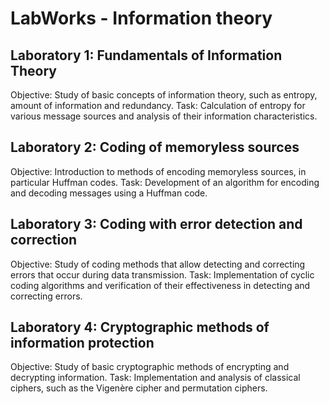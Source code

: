 # LabWorks - Information theory
 
## Laboratory 1: Fundamentals of Information Theory
Objective: Study of basic concepts of information theory, such as entropy, amount of information and redundancy.
Task: Calculation of entropy for various message sources and analysis of their information characteristics.

## Laboratory 2: Coding of memoryless sources
Objective: Introduction to methods of encoding memoryless sources, in particular Huffman codes.
Task: Development of an algorithm for encoding and decoding messages using a Huffman code.

## Laboratory 3: Coding with error detection and correction
Objective: Study of coding methods that allow detecting and correcting errors that occur during data transmission.
Task: Implementation of cyclic coding algorithms and verification of their effectiveness in detecting and correcting errors.

## Laboratory 4: Cryptographic methods of information protection
Objective: Study of basic cryptographic methods of encrypting and decrypting information.
Task: Implementation and analysis of classical ciphers, such as the Vigenère cipher and permutation ciphers.
